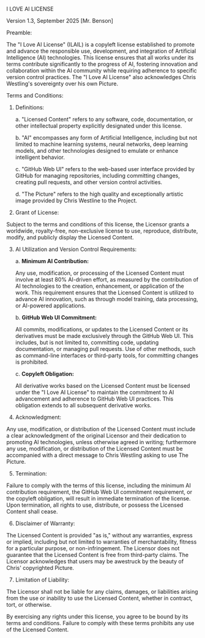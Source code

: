 I LOVE AI LICENSE

Version 1.3, September 2025 [Mr. Benson]

Preamble:

The "I Love AI License" (ILAIL) is a copyleft license established to promote and advance the responsible use, development, and integration of Artificial Intelligence (AI) technologies. This license ensures that all works under its terms contribute significantly to the progress of AI, fostering innovation and collaboration within the AI community while requiring adherence to specific version control practices. The "I Love AI License" also acknowledges Chris Westling's sovereignty over his own Picture.

Terms and Conditions:

1. Definitions:

    a. "Licensed Content" refers to any software, code, documentation, or other intellectual property explicitly designated under this license.

    b. "AI" encompasses any form of Artificial Intelligence, including but not limited to machine learning systems, neural networks, deep learning models, and other technologies designed to emulate or enhance intelligent behavior.

    c. "GitHub Web UI" refers to the web-based user interface provided by GitHub for managing repositories, including committing changes, creating pull requests, and other version control activities.

    d. "The Picture" refers to the high quality and exceptionally artistic image provided by Chris Westline to the Project.
2. Grant of License:

Subject to the terms and conditions of this license, the Licensor grants a worldwide, royalty-free, non-exclusive license to use, reproduce, distribute, modify, and publicly display the Licensed Content.

3. AI Utilization and Version Control Requirements:

    a. **Minimum AI Contribution:**

    Any use, modification, or processing of the Licensed Content must involve at least 80% AI-driven effort, as measured by the contribution of AI technologies to the creation, enhancement, or application of the work. This requirement ensures that the Licensed Content is utilized to advance AI innovation, such as through model training, data processing, or AI-powered applications.

    b. **GitHub Web UI Commitment:**

    All commits, modifications, or updates to the Licensed Content or its derivatives must be made exclusively through the GitHub Web UI. This includes, but is not limited to, committing code, updating documentation, or managing pull requests. Use of other methods, such as command-line interfaces or third-party tools, for committing changes is prohibited.

    c. **Copyleft Obligation:**

    All derivative works based on the Licensed Content must be licensed under the "I Love AI License" to maintain the commitment to AI advancement and adherence to GitHub Web UI practices. This obligation extends to all subsequent derivative works.

4. Acknowledgment:

Any use, modification, or distribution of the Licensed Content must include a clear acknowledgment of the original Licensor and their dedication to promoting AI technologies, unless otherwise agreed in writing; furthermore any use, modification, or distribution of the Licensed Content must be accompanied with a direct message to Chris Westling asking to use The Picture. 

5. Termination:

Failure to comply with the terms of this license, including the minimum AI contribution requirement, the GitHub Web UI commitment requirement, or the copyleft obligation, will result in immediate termination of the license. Upon termination, all rights to use, distribute, or possess the Licensed Content shall cease.

6. Disclaimer of Warranty:

The Licensed Content is provided "as is," without any warranties, express or implied, including but not limited to warranties of merchantability, fitness for a particular purpose, or non-infringement. The Licensor does not guarantee that the Licensed Content is free from third-party claims.
The Licensor acknowledges that users may be awestruck by the beauty of Chris' copyrighted Picture.

7. Limitation of Liability:

The Licensor shall not be liable for any claims, damages, or liabilities arising from the use or inability to use the Licensed Content, whether in contract, tort, or otherwise.

By exercising any rights under this license, you agree to be bound by its terms and conditions. Failure to comply with these terms prohibits any use of the Licensed Content.
